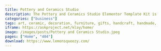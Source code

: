 ```yaml
---
title: Pottery and Ceramics Studio
description: The Pottery and Ceramics Studio Elementor Template Kit is a versatile and visually stunning collection of pre-designed templates tailored for creative businesses in the pottery and ceramics industry. With its user-friendly Elementor integration, this kit offers a seamless and customizable way to build professional websites that showcase the artistry and craftsmanship of pottery and ceramics studios.
categories: ["business"]
tags: art, ceramic, decoration, furniture, gifts, handcraft, handmade, interior, pottery, pottery studio, retail, store
iframe: https://askproject.net/klay/home/
image: /images/posts/Pottery and Ceramics Studio.jpeg
pages: ["Home", "404"]
download: https://www.lemonsqueezy.com/
---
```

